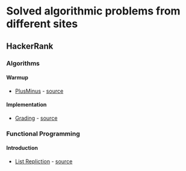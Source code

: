 # Solved algorithmic problems from different sites
## HackerRank
### Algorithms
#### Warmup
* [PlusMinus](https://www.hackerrank.com/challenges/plus-minus) - [source](src/main/scala/com/hackerrank/algorithms/warmup/plusminus/PlusMinus.scala)
#### Implementation
* [Grading](https://www.hackerrank.com/challenges/grading) - [source](src/main/scala/com/hackerrank/algorithms/implementation/grading/Grading.scala)

### Functional Programming
#### Introduction
* [List Repliction](https://www.hackerrank.com/challenges/fp-list-replication) - [source](src/main/scala/com/hackerrank/functional/introduction/listreplication/ListReplication.scala)